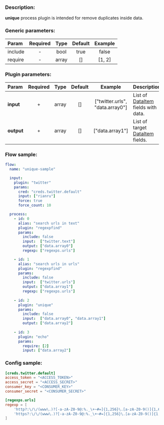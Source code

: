 ### Description:

**unique** process plugin is intended for remove duplicates inside data.


### Generic parameters:

| Param   | Required | Type  | Default | Example |
|:--------|:--------:|:-----:|:-------:|:-------:|
| include |    -     | bool  |  true   |  false  |
| require |    -     | array |   []    | [1, 2]  |


### Plugin parameters:

| Param      | Required | Type  | Default |             Example             | Description |
|:-----------|:--------:|:-----:|:-------:|:-------------------------------:|:------------|
| **input**  |    +     | array |   []    | ["twitter.urls", "data.array0"] | List of [DataItem](../../concept.md) fields with data.            |
| **output** |    +     | array |   []    |         ["data.array1"]         | List of target [DataItem](../../concept.md) fields.            |

### Flow sample:

```yaml
flow:
  name: "unique-sample"

  input:
    plugin: "twitter"
    params:
      cred: "creds.twitter.default"
      input: ["rianru"]
      force: true
      force_count: 10

  process:
    - id: 0
      alias: "search urls in text"
      plugin: "regexpfind"
      params:
        include: false
        input:  ["twitter.text"]
        output: ["data.array0"]
        regexp: ["regexps.urls"]

    - id: 1
      alias: "search urls in urls"
      plugin: "regexpfind"
      params:
        include: false
        input:  ["twitter.urls"]
        output: ["data.array1"]
        regexp: ["regexps.urls"]
  
    - id: 2
      plugin: "unique"
      params:
        include: false
        input:  ["data.array0", "data.array1"]
        output: ["data.array2"]
        
    - id: 3
      plugin: "echo"
      params:
        require: [2]
        input: ["data.array2"]
```

### Config sample:

```toml
[creds.twitter.default]
access_token = "<ACCESS_TOKEN>"
access_secret = "<ACCESS_SECRET>"
consumer_key = "<CONSUMER_KEY>"
consumer_secret = "<CONSUMER_SECRET>"

[regexps.urls]
regexp = [
    'http?:\/\/(www\.)?[-a-zA-Z0-9@:%._\+~#=]{1,256}\.[a-zA-Z0-9()]{1,6}\b([-a-zA-Z0-9()@:%_\+.~#?&//=]*)',
    'https?:\/\/(www\.)?[-a-zA-Z0-9@:%._\+~#=]{1,256}\.[a-zA-Z0-9()]{1,6}\b([-a-zA-Z0-9()@:%_\+.~#?&//=]*)'
]
```
